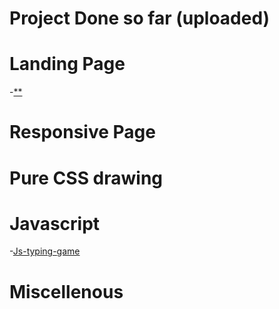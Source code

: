 # Project Done so far (uploaded)

# Landing Page
-[**]()

# Responsive Page 

# Pure CSS drawing

# Javascript
-[Js-typing-game](https://github.com/Suman-Sourav20/Js-typing-game.git)
# Miscellenous
